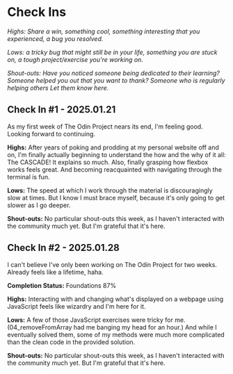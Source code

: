 # Check Ins

*Highs: Share a win, something cool, something interesting that you experienced, a bug you resolved.*

*Lows: a tricky bug that might still be in your life, something you are stuck on, a tough project/exercise you're working on.*

*Shout-outs: Have you noticed someone being dedicated to their learning? Someone helped you out that you want to thank? Someone who is regularly helping others Let them know here.*

## Check In #1 - 2025.01.21

As my first week of The Odin Project nears its end, I'm feeling good. Looking forward to continuing. 

**Highs:** After years of poking and prodding at my personal website off and on, I'm finally actually beginning to understand the how and the why of it all: The CASCADE! It explains so much. Also, finally grasping how flexbox works feels great. And becoming reacquainted with navigating through the terminal is fun.

**Lows:** The speed at which I work through the material is discouragingly slow at times. But I know I must brace myself, because it's only going to get slower as I go deeper.

**Shout-outs:** No particular shout-outs this week, as I haven't interacted with the community much yet. But I'm grateful that it's here.

## Check In #2 - 2025.01.28

I can't believe I've only been working on The Odin Project for two weeks. Already feels like a lifetime, haha.

**Completion Status:** Foundations 87%

**Highs:** Interacting with and changing what's displayed on a webpage using JavaScript feels like wizardry and I'm here for it.

**Lows:** A few of those JavaScript exercises were tricky for me. (04_removeFromArray had me banging my head for an hour.) And while I eventually solved them, some of my methods were much more complicated than the clean code in the provided solution.

**Shout-outs:** No particular shout-outs this week, as I haven't interacted with the community much yet. But I'm grateful that it's here.